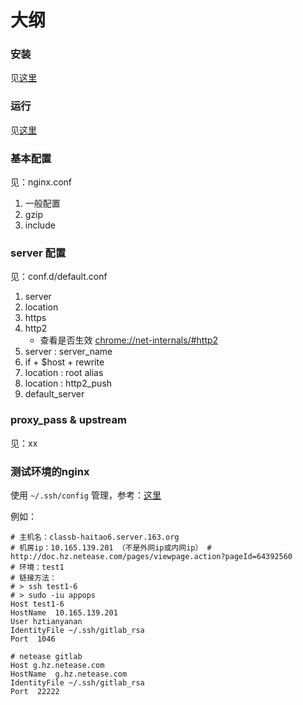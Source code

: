 # 大纲

### 安装

见[这里](https://github.com/tianyn1990/mine-nginx-docker/blob/master/docker&nginx.md#%E6%9C%AC%E5%9C%B0%E5%AE%89%E8%A3%85nginx)

### 运行

见[这里](https://github.com/tianyn1990/mine-nginx-docker/blob/master/docker&nginx.md#%E5%AE%89%E8%A3%85%E9%85%8D%E7%BD%AEdocker)

### 基本配置

见：nginx.conf

1. 一般配置
2. gzip
3. include

### server 配置

见：conf.d/default.conf

1. server
2. location
3. https
4. http2
   - 查看是否生效 [chrome://net-internals/#http2](chrome://net-internals/#http2)
5. server : server_name
6. if + $host + rewrite
7. location : root alias
8. location : http2_push
9. default_server

### proxy_pass & upstream

见：xx

### 测试环境的nginx

使用 `~/.ssh/config` 管理，参考：[这里](https://www.barretlee.com/blog/2016/03/09/config-in-ssh-after-troubling-git-connection/)

例如：

```text
# 主机名：classb-haitao6.server.163.org
# 机房ip：10.165.139.201 （不是外网ip或内网ip） # http://doc.hz.netease.com/pages/viewpage.action?pageId=64392560
# 环境：test1
# 链接方法：
# > ssh test1-6
# > sudo -iu appops
Host test1-6
HostName  10.165.139.201
User hztianyanan
IdentityFile ~/.ssh/gitlab_rsa
Port  1046

# netease gitlab
Host g.hz.netease.com
HostName  g.hz.netease.com
IdentityFile ~/.ssh/gitlab_rsa
Port  22222

```

